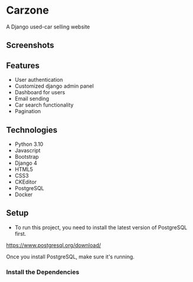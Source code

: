 
# Carzone

A Django used-car selling website 

## Screenshots

## Features
- User authentication
- Customized django admin panel 
- Dashboard for users
- Email sending
- Car search functionality
- Pagination

## Technologies
- Python 3.10
- Javascript
- Bootstrap
- Django 4
- HTML5
- CSS3
- CKEditor
- PostgreSQL
- Docker

## Setup
- To run this project, you need to install the latest version of PostgreSQL first.

https://www.postgresql.org/download/

Once you install PostgreSQL, make sure it's running.

### Install the Dependencies
